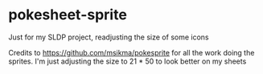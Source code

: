# pokesheet-sprite
Just for my SLDP project, readjusting the size of some icons

Credits to https://github.com/msikma/pokesprite for all the work doing the sprites.
I'm just adjusting the size to 21 * 50 to look better on my sheets
